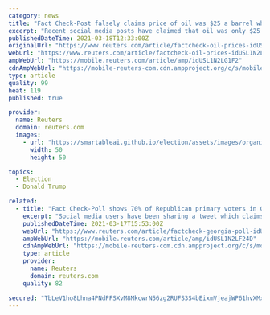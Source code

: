 ```yaml
---
category: news
title: "Fact Check-Post falsely claims price of oil was $25 a barrel when Trump left office"
excerpt: "Recent social media posts have claimed that oil was only $25 a barrel when former President Donald Trump left office and more than doubled in the first months of President Joe Biden’s administration."
publishedDateTime: 2021-03-18T12:33:00Z
originalUrl: "https://www.reuters.com/article/factcheck-oil-prices-idUSL1N2LG1F2"
webUrl: "https://www.reuters.com/article/factcheck-oil-prices-idUSL1N2LG1F2"
ampWebUrl: "https://mobile.reuters.com/article/amp/idUSL1N2LG1F2"
cdnAmpWebUrl: "https://mobile-reuters-com.cdn.ampproject.org/c/s/mobile.reuters.com/article/amp/idUSL1N2LG1F2"
type: article
quality: 99
heat: 119
published: true

provider:
  name: Reuters
  domain: reuters.com
  images:
    - url: "https://smartableai.github.io/election/assets/images/organizations/reuters.com-50x50.jpg"
      width: 50
      height: 50

topics:
  - Election
  - Donald Trump

related:
  - title: "Fact Check-Poll shows 70% of Republican primary voters in Georgia would vote for Trump in 2024, not 70% of all voters"
    excerpt: "Social media users have been sharing a tweet which claims 70% of voters in Georgia, United States, have said they would vote for former U.S. president Donald Trump in 2024 and 55.5% disapprove of the job President Joe Biden is currently doing. The figures ..."
    publishedDateTime: 2021-03-17T15:53:00Z
    webUrl: "https://www.reuters.com/article/factcheck-georgia-poll-idUSL1N2LF24D"
    ampWebUrl: "https://mobile.reuters.com/article/amp/idUSL1N2LF24D"
    cdnAmpWebUrl: "https://mobile-reuters-com.cdn.ampproject.org/c/s/mobile.reuters.com/article/amp/idUSL1N2LF24D"
    type: article
    provider:
      name: Reuters
      domain: reuters.com
    quality: 82

secured: "TbLeV1ho8Lhna4PNdPFSXvM8MkcwrN56zg2RUFS3S4bEixmVjeajWP61hvXMxAHxwXL/1ajjEp2npcFLpyBMxKDTnMdJTIjVcXH9iMGyrvJGQfFldVtRmbTSOMSefUMJrTJdMoFNdzNVaVc5myFs47ZI0bZjp8wiHNYUfsM3uRdbBBlCKDYTKST8y18PhgvdZmHMI/XWiKVkGz9RfryPHl0RTGQIFFuX6q8JWNyjxUZAcblYicwRZ9WD8awhJLukNs3j7p7ZbBpuOb9Nc30iv2W5T16Ay7vYGDdk8u8bYUytMez37QhuaTK45dYjjqGIh8Z1fICUT1eNRPN/jIDNAm5UD5Z6haKVLxxW5Xekef8=;2pw3V0CXchFcrk/LwqGJqw=="
---
```


